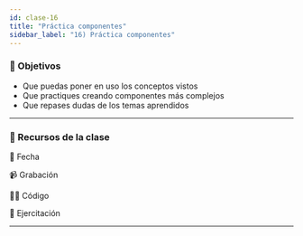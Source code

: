 ```yaml
---
id: clase-16
title: "Práctica componentes"
sidebar_label: "16) Práctica componentes"
---
```


### 🏁 Objetivos

- Que puedas poner en uso los conceptos vistos
- Que practiques creando componentes más complejos
- Que repases dudas de los temas aprendidos

---

### 🚀 Recursos de la clase

📆 Fecha

📹 Grabación

👩‍💻 Código

💪 Ejercitación

---
